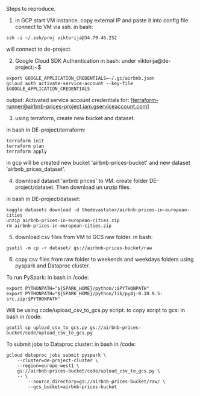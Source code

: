 Steps to reproduce. 

1. in GCP start VM instance. 
copy external IP and paste it into config file. 
connect to VM via ssh. 
in bash: 
```
ssh -i ~/.ssh/proj viktorija@34.79.46.252
```
will connect to de-project.

2. Google Cloud SDK Authentication
in bash: under viktorija@de-project:~$
```
export GOOGLE_APPLICATION_CREDENTIALS=~/.gc/airbnb.json
gcloud auth activate-service-account --key-file $GOOGLE_APPLICATION_CREDENTIALS
```
output: Activated service account credentials for: [terraform-runner@airbnb-prices-project.iam.gserviceaccount.com]

3. using terraform, create new bucket and dataset.  

in bash in DE-project/terraform:
```
terraform init
terraform plan
terraform apply
```
in gcp will be created new bucket 'airbnb-prices-bucket' and new dataset 'airbnb_prices_dataset'. 

4. download dataset 'airbnb prices' to VM. 
create folder DE-project/dataset. Then download un unzip files. 

in bash in DE-project/dataset:
```
kaggle datasets download -d thedevastator/airbnb-prices-in-european-cities 
unzip airbnb-prices-in-european-cities.zip 
rm airbnb-prices-in-european-cities.zip
```

5. download csv files from VM to GCS raw folder.
in bash:
```
gsutil -m cp -r dataset/ gs://airbnb-prices-bucket/raw
```

6. copy csv files from raw folder to weekends and weekdays folders using pyspark and Dataproc cluster.

To run PySpark:
in bash in /code:
```
export PYTHONPATH="${SPARK_HOME}/python/:$PYTHONPATH"
export PYTHONPATH="${SPARK_HOME}/python/lib/py4j-0.10.9.5-src.zip:$PYTHONPATH"
```

Will be using code/upload_csv_to_gcs.py script. 
to copy script to gcs:
in bash in /code:
```
gsutil cp upload_csv_to_gcs.py gs://airbnb-prices-bucket/code/upload_csv_to_gcs.py
```

To submit jobs to Dataproc cluster:
in bash in /code:
```
gcloud dataproc jobs submit pyspark \
    --cluster=de-project-cluster \
    --region=europe-west1 \
    gs://airbnb-prices-bucket/code/upload_csv_to_gcs.py \
    -- \
        --source_directory=gs://airbnb-prices-bucket/raw/ \
        --gcs_bucket=airbnb-prices-bucket
```




